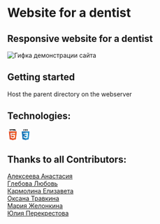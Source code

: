 # Website for a dentist
## Responsive website for a dentist

![Гифка демонстрации сайта](./assets/images/gif/demonstration.gif)

## Getting started

Host the parent directory on the webserver
## Technologies:


<code><img height="25" src="https://raw.githubusercontent.com/github/explore/80688e429a7d4ef2fca1e82350fe8e3517d3494d/topics/html/html.png"></code>
<code><img height="25" src="https://raw.githubusercontent.com/github/explore/80688e429a7d4ef2fca1e82350fe8e3517d3494d/topics/css/css.png"></code>

## Thanks to all Contributors:
[Алексеева Анастасия]()<br>
[Глебова Любовь](https://github.com/glebishna)<br>
[Кармолина Елизавета](https://github.com/RenHayakawa)<br>
[Оксана Травкина](https://github.com/ryaba-ya)<br>
[Мария Желонкина](https://github.com/Marysemm)<br>
[Юлия Перекрестова](https://github.com/JuliaMichaela)<br>
